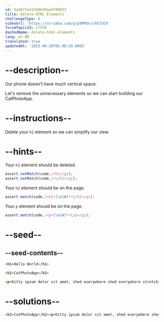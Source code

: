 ```yaml
---
id: bad87fed1348bd9aedf08833
title: Delete HTML Elements
challengeType: 0
videoUrl: 'https://scrimba.com/p/pVMPUv/ckK73C9'
forumTopicId: 17559
dashedName: delete-html-elements
lang: pt-BR
translated: true
updatedAt: '2025-09-29T05:48:59.089Z'
---
```


# --description--

Our phone doesn't have much vertical space.

Let's remove the unnecessary elements so we can start building our CatPhotoApp.

# --instructions--

Delete your `h1` element so we can simplify our view.

# --hints--

Your `h1` element should be deleted.

```js
assert.notMatch(code,/<h1>/gi);
assert.notMatch(code,/<\/h1>/gi);
```

Your `h2` element should be on the page.

```js
assert.match(code,/<h2>[\w\W]*<\/h2>/gi);
```

Your `p` element should be on the page.

```js
assert.match(code,/<p>[\w\W]*<\/p>/gi);
```

# --seed--

## --seed-contents--

```html
<h1>Hello World</h1>

<h2>CatPhotoApp</h2>

<p>Kitty ipsum dolor sit amet, shed everywhere shed everywhere stretching attack your ankles chase the red dot, hairball run catnip eat the grass sniff.</p>
```

# --solutions--

```html
<h2>CatPhotoApp</h2><p>Kitty ipsum dolor sit amet, shed everywhere shed everywhere stretching attack your ankles chase the red dot, hairball run catnip eat the grass sniff.</p>
```
